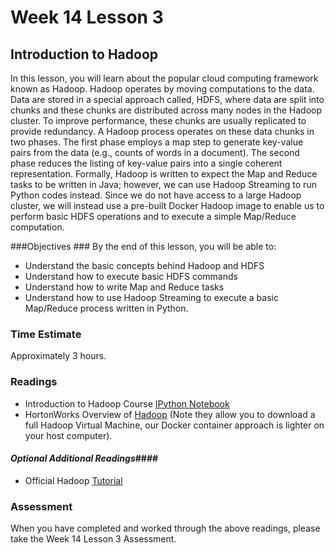 # Week 14 Lesson 3 #
## Introduction to Hadoop ##

In this lesson, you will learn about the popular cloud computing framework known as Hadoop. Hadoop operates by moving computations to the data. Data are stored in a special approach called, HDFS, where data are split into chunks and these chunks are distributed across many nodes in the Hadoop cluster. To improve performance, these chunks are usually replicated to provide redundancy. A Hadoop process operates on these data chunks in two phases. The first phase employs a map step to generate key-value pairs from the data (e.g., counts of words in a document). The second phase reduces the listing of key-value pairs into a single coherent representation. Formally, Hadoop is written to expect the Map and Reduce tasks to be written in Java; however, we can use Hadoop Streaming to run Python codes instead. Since we do not have access to a large Hadoop cluster, we will instead use a pre-built Docker Hadoop image to enable us to perform basic HDFS operations and to execute a simple Map/Reduce computation.

###Objectives ###
By the end of this lesson, you will be able to:

- Understand the basic concepts behind Hadoop and HDFS
- Understand how to execute basic HDFS commands
- Understand how to write Map and Reduce tasks
- Understand how to use Hadoop Streaming to execute a basic Map/Reduce process written in Python.

### Time Estimate ###

Approximately 3 hours.

### Readings ####

- Introduction to Hadoop Course [IPython Notebook](notebookintro2dh.ipynb)
- HortonWorks Overview of [Hadoop](http://hortonworks.com/hadoop-tutorial/hello-world-an-introduction-to-hadoop-hcatalog-hive-and-pig/#overview) (Note they allow you to download a full Hadoop Virtual Machine, our Docker container approach is lighter on your host computer).


#### *Optional Additional Readings*####

- Official Hadoop [Tutorial](https://hadoop.apache.org/docs/r2.6.0/hadoop-mapreduce-client/hadoop-mapreduce-client-core/MapReduceTutorial.html)

### Assessment ###

When you have completed and worked through the above readings, please take the Week 14 Lesson 3 Assessment.
